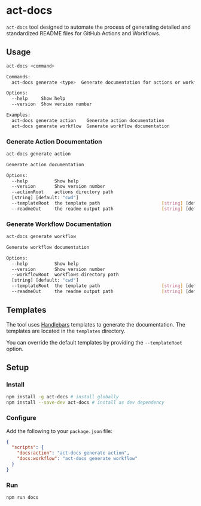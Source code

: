# act-docs
`act-docs` tool designed to automate the process of generating detailed and standardized README files for GitHub Actions and Workflows.

## Usage

```bash
act-docs <command>

Commands:
  act-docs generate <type>  Generate documentation for actions or workflows

Options:
  --help     Show help                                                 [boolean]
  --version  Show version number                                       [boolean]

Examples:
  act-docs generate action    Generate action documentation
  act-docs generate workflow  Generate workflow documentation
```

### Generate Action Documentation

```bash
act-docs generate action

Generate action documentation

Options:
  --help          Show help                                            [boolean]
  --version       Show version number                                  [boolean]
  --actionRoot    actions directory path
  [string] [default: "cwd"]
  --templateRoot  the template path                       [string] [default: ""]
  --readmeOut     the readme output path                  [string] [default: ""]
```

### Generate Workflow Documentation

```bash
act-docs generate workflow

Generate workflow documentation

Options:
  --help          Show help                                            [boolean]
  --version       Show version number                                  [boolean]
  --workflowRoot  workflows directory path
  [string] [default: "cwd"]
  --templateRoot  the template path                       [string] [default: ""]
  --readmeOut     the readme output path                  [string] [default: ""]
```

## Templates

The tool uses [Handlebars](https://handlebarsjs.com/) templates to generate the documentation. The templates are located in the `templates` directory.

You can override the default templates by providing the `--templateRoot` option.

## Setup

### Install

```bash
npm install -g act-docs # install globally
npm install --save-dev act-docs # install as dev dependency
```

### Configure

Add the following to your `package.json` file:

```json
{
  "scripts": {
    "docs:action": "act-docs generate action",
    "docs:workflow": "act-docs generate workflow"
  }
}
```

### Run

```bash
npm run docs
```
